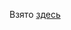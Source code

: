 Взято [здесь](https://github.yandex-team.ru/serp-design/design-system/tree/master/products/search/art/_src/keyboard)
